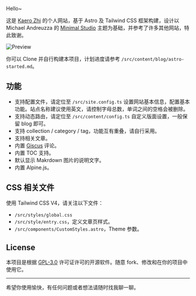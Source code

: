 Hello~ 

这是 [Kaero Zhi](https://kaerozhi.com) 的个人网站，基于 Astro 及 Tailwind CSS 框架构建，设计以 Michael Andreuzza 的 [Minimal Studio](https://github.com/michael-andreuzza/microstudio)  主题为基础，并参考了许多其他网站，特此致谢。

![Preview](https://media.kaerozhi.com/2025/07/d6fe4128a0121103e0bde742f1c63aaf.webp)

你可以 Clone 并自行构建本项目，计划进度请参考 `/src/content/blog/astro-started.md`。

## 功能

- 支持配置文件，请定位至 `/src/site.config.ts` 设置网站基本信息，配置基本功能。站点名称建议使用英文，请控制字母总数，单词之间的空格会被删除。
- 支持动态路由，请定位至 `/src/content/config.ts` 自定义版面设置，一般保留 blog 即可。
- 支持 collection / category / tag，功能互有重叠，请自行采用。
- 支持相关文章。
- 内置 [Giscus](https://giscus.app/) 评论。
- 内置 TOC 支持。
- 默认显示 Makrdown 图片的说明文字。
- 内置 Alpine.js。

## CSS 相关文件

使用 Tailwind CSS V4，请关注以下文件：

- `/src/styles/global.css`
- `/src/style/entry.css`，定义文章页样式。
- `/src/components/CustomStyles.astro`，Theme 参数。

## License

本项目是根据 [GPL-3.0](https://opensource.org/licenses/GPL-3.0) 许可证许可的开源软件。随意 fork、修改和在你的项目中使用它。

---

希望你使用愉快，有任何问题或者想法请随时找我聊一聊。